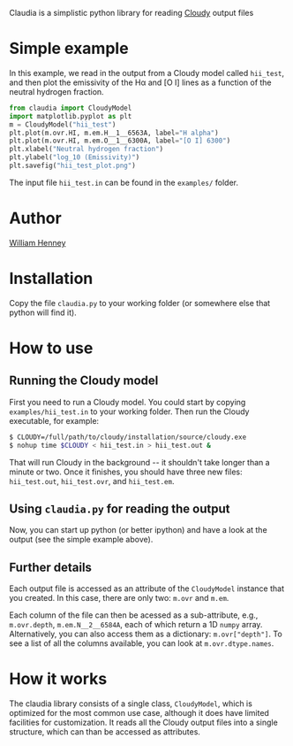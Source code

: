 Claudia is a simplistic python library for reading [Cloudy](https://nublado.org) output files

# Simple example

In this example, we read in the output from a Cloudy model called `hii_test`, and then plot the emissivity of the Hα and [O I] lines as a function of the neutral hydrogen fraction. 

```python
from claudia import CloudyModel
import matplotlib.pyplot as plt
m = CloudyModel("hii_test")
plt.plot(m.ovr.HI, m.em.H__1__6563A, label="H alpha")
plt.plot(m.ovr.HI, m.em.O__1__6300A, label="[O I] 6300")
plt.xlabel("Neutral hydrogen fraction")
plt.ylabel("log_10 (Emissivity)") 
plt.savefig("hii_test_plot.png")
```

The input file `hii_test.in` can be found in the `examples/` folder.

# Author

[William Henney ](github.com/deprecated)

# Installation
Copy the file `claudia.py` to your working folder (or somewhere else that python will find it).

# How to use

## Running the Cloudy model
First you need to run a Cloudy model.  You could start by copying `examples/hii_test.in` to your working folder.  Then run the Cloudy executable, for example:

```sh
$ CLOUDY=/full/path/to/cloudy/installation/source/cloudy.exe
$ nohup time $CLOUDY < hii_test.in > hii_test.out &
```

That will run Cloudy in the background -- it shouldn't take longer than a minute or two.  Once it finishes, you should have three new files: `hii_test.out`, `hii_test.ovr`, and `hii_test.em`.

## Using `claudia.py` for reading the output
Now, you can start up python (or better ipython) and have a look at the output (see the simple example above). 

## Further details
Each output file is accessed as an attribute of the `CloudyModel` instance that you created.  In this case, there are only two: `m.ovr` and `m.em`.

Each column of the file can then be acessed as a sub-attribute, e.g., `m.ovr.depth`, `m.em.N__2__6584A`, each of which return a 1D `numpy` array.  Alternatively, you can also access them as a dictionary: `m.ovr["depth"]`.  To see a list of all the columns available, you can look at `m.ovr.dtype.names`. 


# How it works

The claudia library consists of a single class, `CloudyModel`, which is optimized for the most common use case, although it does have limited facilities for customization.  It reads all the Cloudy output files into a single structure, which can than be accessed as attributes.  
